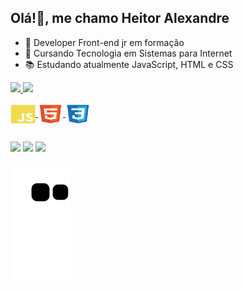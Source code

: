 ## Olá!👋, me chamo Heitor Alexandre 

- 🔭 Developer Front-end jr em formação
- 🌱 Cursando Tecnologia em Sistemas para Internet
- 📚 Estudando atualmente JavaScript, HTML e CSS
  
<div>
  <a href="https://github.com/halffex">
  <img height="160em" src="https://github-readme-stats.vercel.app/api?username=halffex&show_icons=true&theme=tokyonight&include_all_commits=true&count_private=true"/>
  <img height="160em" src="https://github-readme-stats.vercel.app/api/top-langs/?username=halffex&layout=compact&langs_count=6&theme=tokyonight"/>
</div>
<div style="display: inline_block"><br>
  <img align="center" alt="heitor-Js" height="30" width="40" src="https://raw.githubusercontent.com/devicons/devicon/master/icons/javascript/javascript-plain.svg">
  <img align="center" alt="heitor-HTML" height="30" width="40" src="https://raw.githubusercontent.com/devicons/devicon/master/icons/html5/html5-original.svg">
  <img align="center" alt="heitor-CSS" height="30" width="40" src="https://raw.githubusercontent.com/devicons/devicon/master/icons/css3/css3-original.svg">
</div>
  
##
  
<div>
  <a href="https://instagram.com/halffex" target="_blank"><img src="https://img.shields.io/badge/-Instagram-%23E4405F?style=for-the-badge&logo=instagram&logoColor=white" target="_blank"></a>
  <a href="mailto:contatoheitorv44@gmail.com"><img src="https://img.shields.io/badge/Gmail-D14836?style=for-the-badge&logo=gmail&logoColor=white" target="_blank"></a>
  <a href="https://www.linkedin.com/in/heitor-alexandre-0771ab21a" target="_blank"><img src="https://img.shields.io/badge/-LinkedIn-%230077B5?style=for-the-badge&logo=linkedin&logoColor=white" target="_blank"></a>  
  
  ![Snake animation](https://github.com/halffex/halffex/blob/output/github-contribution-grid-snake.svg)
  
</div>
